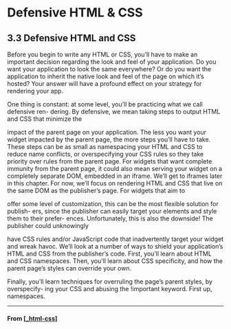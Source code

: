 # Defensive HTML & CSS

## 3.3 Defensive HTML and CSS

Before you begin to write any HTML or CSS, you’ll have to make an important decision
regarding the look and feel of your application. Do you want your application to look
the same everywhere? Or do you want the application to inherit the native look and
feel of the page on which it’s hosted? Your answer will have a profound effect on your
strategy for rendering your app.

One thing is constant: at some level, you’ll be practicing what we call defensive ren-
dering. By defensive, we mean taking steps to output HTML and CSS that minimize the

impact of the parent page on your application. The less you want your widget
impacted by the parent page, the more steps you’ll have to take. These steps can be as
small as namespacing your HTML and CSS to reduce name conflicts, or overspecifying
your CSS rules so they take priority over rules from the parent page. For widgets that
want complete immunity from the parent page, it could also mean serving your widget
on a completely separate DOM, embedded in an iframe.
We’ll get to iframes later in this chapter. For now, we’ll focus on rendering HTML
and CSS that live on the same DOM as the publisher’s page. For widgets that aim to

offer some level of customization, this can be the most flexible solution for publish-
ers, since the publisher can easily target your elements and style them to their prefer-
ences. Unfortunately, this is also the downside! The publisher could unknowingly

have CSS rules and/or JavaScript code that inadvertently target your widget and
wreak havoc.
We’ll look at a number of ways to shield your application’s HTML and CSS from the
publisher’s code. First, you’ll learn about HTML and CSS namespaces. Then, you’ll
learn about CSS specificity, and how the parent page’s styles can override your own.

Finally, you’ll learn techniques for overruling the page’s parent styles, by overspecify-
ing your CSS and abusing the !important keyword. First up, namespaces.

---

#### From [[_html-css]]

[//begin]: # "Autogenerated link references for markdown compatibility"
[_html-css]: ../_html-css "3️⃣ HTML & CSS"
[//end]: # "Autogenerated link references"
